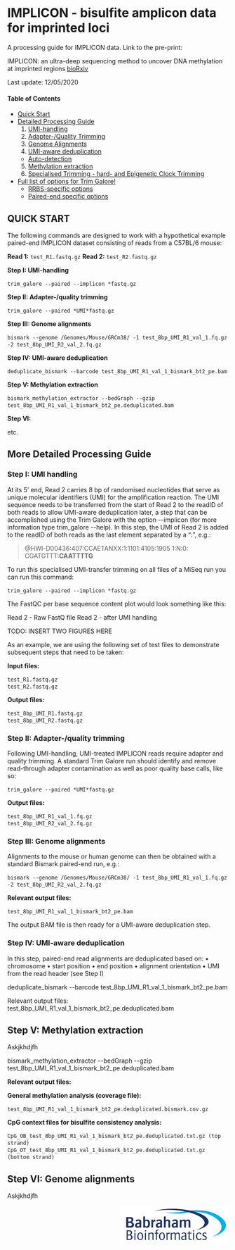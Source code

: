 # IMPLICON - bisulfite amplicon data for imprinted loci

A processing guide for IMPLICON data. Link to the pre-print:

IMPLICON: an ultra-deep sequencing method to uncover DNA methylation at imprinted regions [bioRxiv](https://www.biorxiv.org/content/10.1101/2020.03.21.000042v1)



Last update: 12/05/2020

#### Table of Contents
* [Quick Start](#quick-start)
* [Detailed Processing Guide](#more-detailed-processing-guide)
  1. [UMI-handling](#step-i-umi-handling)
  2. [Adapter-/Quality Trimming](#step-ii-adapter-quality-trimming)
  3. [Genome Alignments](#step-iii-genome-alignments)
  4. [UMI-aware deduplication](#step-iv-umi-aware-deduplication)
    - [Auto-detection](#adapter-auto-detection)
  5. [Methylation extraction](#step-v-methylation-extraction)
  6. [Specialised Trimming - hard- and Epigenetic Clock Trimming](#step-4-specialised-trimming)
* [Full list of options for Trim Galore!](#full-list-of-options-for-trim-galore)
  * [RRBS-specific options](#rrbs-specific-options-mspi-digested-material)
  * [Paired-end specific options](#paired-end-specific-options)


## QUICK START

The following commands are designed to work with a hypothetical example paired-end IMPLICON dataset consisting of reads from a C57BL/6 mouse:

**Read 1:** `test_R1.fastq.gz`
**Read 2:** `test_R2.fastq.gz`

**Step I: UMI-handling**

```
trim_galore --paired --implicon *fastq.gz
```

**Step II: Adapter-/quality trimming**

```
trim_galore --paired *UMI*fastq.gz
```

**Step III: Genome alignments**

```
bismark --genome /Genomes/Mouse/GRCm38/ -1 test_8bp_UMI_R1_val_1.fq.gz -2 test_8bp_UMI_R2_val_2.fq.gz
```

**Step IV: UMI-aware deduplication**

```
deduplicate_bismark --barcode test_8bp_UMI_R1_val_1_bismark_bt2_pe.bam
```

**Step V: Methylation extraction**

```
bismark_methylation_extractor --bedGraph --gzip test_8bp_UMI_R1_val_1_bismark_bt2_pe.deduplicated.bam
```

**Step VI:**

etc.

## More Detailed Processing Guide

### Step I: UMI handling

At its 5’ end, Read 2 carries 8 bp of randomised nucleotides that serve as unique molecular identifiers (UMI) for the amplification reaction. The UMI sequence needs to be transferred from the start of Read 2 to the readID of both reads to allow UMI-aware deduplication later, a step that can be accomplished using the Trim Galore with the option --implicon (for more information type trim_galore --help). In this step, the UMI of Read 2 is added to the readID of both reads as the last element separated by a “:”, e.g.:

> @HWI-D00436:407:CCAETANXX:1:1101:4105:1905 1:N:0: CGATGTTT:**CAATTTTG**

To run this specialised UMI-transfer trimming on all files of a MiSeq run you can run this command:

```
trim_galore --paired --implicon *fastq.gz
```


The FastQC per base sequence content plot would look something like this:

Read 2 - Raw FastQ file	Read 2 - after UMI handling
 	 
TODO: INSERT TWO FIGURES HERE

As an example, we are using the following set of test files to demonstrate subsequent steps that need to be taken:
 
**Input files:**
```
test_R1.fastq.gz
test_R2.fastq.gz
```

**Output files:**
```
test_8bp_UMI_R1.fastq.gz
test_8bp_UMI_R2.fastq.gz
```

### Step II: Adapter-/quality trimming

Following UMI-handling, UMI-treated IMPLICON reads require adapter and quality trimming. A standard Trim Galore run should identify and remove read-through adapter contamination as well as poor quality base calls, like so:

```
trim_galore --paired *UMI*fastq.gz
```

**Output files:**
```
test_8bp_UMI_R1_val_1.fq.gz
test_8bp_UMI_R2_val_2.fq.gz
```

### Step III: Genome alignments

Alignments to the mouse or human genome can then be obtained with a standard Bismark paired-end run, e.g.:

```
bismark --genome /Genomes/Mouse/GRCm38/ -1 test_8bp_UMI_R1_val_1.fq.gz -2 test_8bp_UMI_R2_val_2.fq.gz
```

**Relevant output files:**
```
test_8bp_UMI_R1_val_1_bismark_bt2_pe.bam
```

The output BAM file is then ready for a UMI-aware deduplication step. 

### Step IV: UMI-aware deduplication

In this step, paired-end read alignments are deduplicated based on:
•	chromosome
•	start position
•	end position
•	alignment orientation
•	UMI from the read header (see Step I)

deduplicate_bismark --barcode test_8bp_UMI_R1_val_1_bismark_bt2_pe.bam

Relevant output files:
test_8bp_UMI_R1_val_1_bismark_bt2_pe.deduplicated.bam

## Step V: Methylation extraction

Askjkhdjfh

bismark_methylation_extractor --bedGraph --gzip test_8bp_UMI_R1_val_1_bismark_bt2_pe.deduplicated.bam

**Relevant output files:**

**General methylation analysis (coverage file):**
```
test_8bp_UMI_R1_val_1_bismark_bt2_pe.deduplicated.bismark.cov.gz
```

**CpG context files for bisulfite consistency analysis:**
```
CpG_OB_test_8bp_UMI_R1_val_1_bismark_bt2_pe.deduplicated.txt.gz (top strand)
CpG_OT_test_8bp_UMI_R1_val_1_bismark_bt2_pe.deduplicated.txt.gz (bottom strand)
```

## Step VI: Genome alignments

Askjkhdjfh



[<img title="Babraham Bioinformatics" style="float:right;margin:600px 20 20 20px" id="Babraham Bioinformatics" src="Docs/Images/logo.png" height="88" >](http://www.bioinformatics.babraham.ac.uk/index.html)
